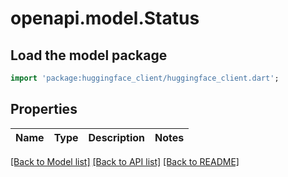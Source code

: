 # openapi.model.Status

## Load the model package
```dart
import 'package:huggingface_client/huggingface_client.dart';
```

## Properties
Name | Type | Description | Notes
------------ | ------------- | ------------- | -------------

[[Back to Model list]](../README.md#documentation-for-models) [[Back to API list]](../README.md#documentation-for-api-endpoints) [[Back to README]](../README.md)


